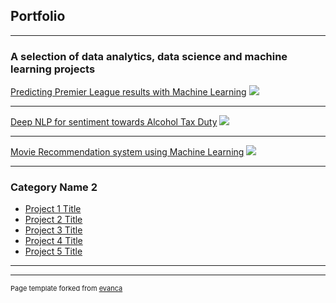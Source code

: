 ## Portfolio

---

### A selection of data analytics, data science and machine learning projects

[Predicting Premier League results with Machine Learning](/sample_page)
<img src="images/dummy_thumbnail.jpg?raw=true"/>

---
[Deep NLP for sentiment towards Alcohol Tax Duty](/pdf/sample_presentation.pdf)
<img src="images/dummy_thumbnail.jpg?raw=true"/>

---
[Movie Recommendation system using Machine Learning](http://example.com/)
<img src="images/dummy_thumbnail.jpg?raw=true"/>

---

### Category Name 2

- [Project 1 Title](http://example.com/)
- [Project 2 Title](http://example.com/)
- [Project 3 Title](http://example.com/)
- [Project 4 Title](http://example.com/)
- [Project 5 Title](http://example.com/)

---




---
<p style="font-size:11px">Page template forked from <a href="https://github.com/evanca/quick-portfolio">evanca</a></p>
<!-- Remove above link if you don't want to attibute -->
